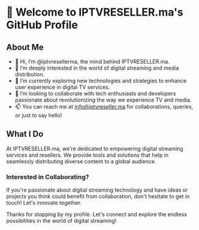 # 👋 Welcome to IPTVRESELLER.ma's GitHub Profile

## About Me
- 👋 Hi, I’m @iptvresellerma, the mind behind IPTVRESELLER.ma.
- 👀 I’m deeply interested in the world of digital streaming and media distribution.
- 🌱 I’m currently exploring new technologies and strategies to enhance user experience in digital TV services.
- 💞️ I’m looking to collaborate with tech enthusiasts and developers passionate about revolutionizing the way we experience TV and media.
- 📫 You can reach me at [info@iptvreseller.ma](mailto:info@iptvreseller.ma) for collaborations, queries, or just to say hello!

## What I Do
At IPTVRESELLER.ma, we're dedicated to empowering digital streaming services and resellers. We provide tools and solutions that help in seamlessly distributing diverse content to a global audience.

### Interested in Collaborating?
If you're passionate about digital streaming technology and have ideas or projects you think could benefit from collaboration, don't hesitate to get in touch! Let's innovate together.

 

Thanks for stopping by my profile. Let's connect and explore the endless possibilities in the world of digital streaming!
 
